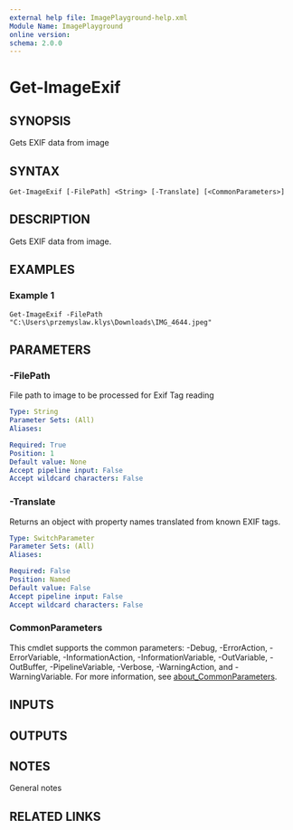 ```yaml
---
external help file: ImagePlayground-help.xml
Module Name: ImagePlayground
online version:
schema: 2.0.0
---
```


# Get-ImageExif

## SYNOPSIS
Gets EXIF data from image

## SYNTAX

```
Get-ImageExif [-FilePath] <String> [-Translate] [<CommonParameters>]
```

## DESCRIPTION
Gets EXIF data from image.

## EXAMPLES

### Example 1
```
Get-ImageExif -FilePath "C:\Users\przemyslaw.klys\Downloads\IMG_4644.jpeg"
```

## PARAMETERS

### -FilePath
File path to image to be processed for Exif Tag reading

```yaml
Type: String
Parameter Sets: (All)
Aliases:

Required: True
Position: 1
Default value: None
Accept pipeline input: False
Accept wildcard characters: False
```

### -Translate
Returns an object with property names translated from known EXIF tags.

```yaml
Type: SwitchParameter
Parameter Sets: (All)
Aliases:

Required: False
Position: Named
Default value: False
Accept pipeline input: False
Accept wildcard characters: False
```

### CommonParameters
This cmdlet supports the common parameters: -Debug, -ErrorAction, -ErrorVariable, -InformationAction, -InformationVariable, -OutVariable, -OutBuffer, -PipelineVariable, -Verbose, -WarningAction, and -WarningVariable. For more information, see [about_CommonParameters](http://go.microsoft.com/fwlink/?LinkID=113216).

## INPUTS

## OUTPUTS

## NOTES
General notes

## RELATED LINKS

